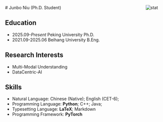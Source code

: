 <!---
- 👋 Hi, I’m Junbo Niu
- 👀 I’m interested in Multi-Modal Understanding, including Visual Pretraining, Scene Understanding (Detection and OCR), and DataCentric-AI.
- 🌱 I’m currently learning Video Understanding and OCR in VLMs.
- 📫 How to reach me jbniu25@stu.pku.edu.cn


Niujunbo2002/Niujunbo2002 is a ✨ special ✨ repository because its `README.md` (this file) appears on your GitHub profile.
You can click the Preview link to take a look at your changes.

<img align="right" src="https://github-readme-stats.vercel.app/api?username=hiyouga&show_icons=true&theme=transparent&hide_title=true&hide_rank=true" alt="stat" />
<img align="right" src="https://komarev.com/ghpvc/?username=hiyouga" alt="hiyouga" />
--->
<img align="right" src="https://github-readme-stats.vercel.app/api?username=Niujunbo2002&show_icons=true&theme=dark&hide_title=true&hide_rank=true" alt="stat" />
# Junbo Niu (Ph.D. Student)

## Education

- 2025.09-*Present* Peking University Ph.D.
- 2021.09-2025.06 Beihang University B.Eng.

## Research Interests

- Multi-Modal Understanding
- DataCentric-AI

## Skills

- Natural Language: Chinese (Native); English (CET-6);
- Programming Language: **Python**; C++; Java;
- Typesetting Language: **LaTeX**; Markdown
- Programming Framework: **PyTorch**
